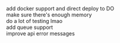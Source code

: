 add docker support and direct deploy to DO  
make sure there's enough memory  
do a lot of testing lmao  
add queue support  
improve api error messages  
